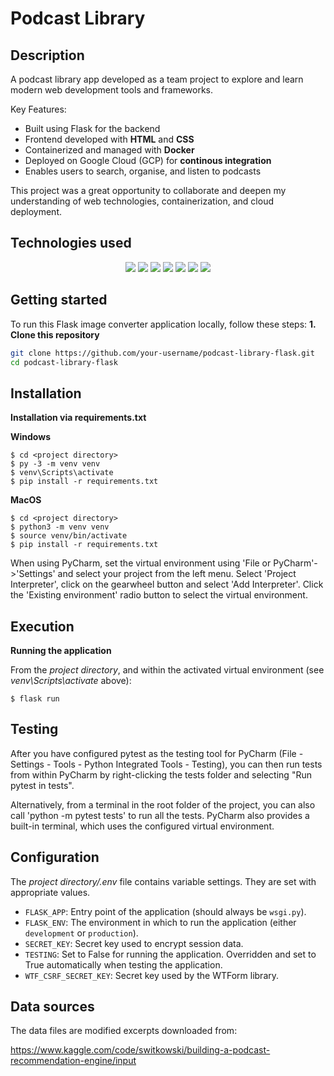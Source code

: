 # Podcast Library

## Description

A podcast library app developed as a team project to explore and learn modern web development tools and frameworks.

Key Features:

-   Built using Flask for the backend
-   Frontend developed with **HTML** and **CSS**
-   Containerized and managed with **Docker**
-   Deployed on Google Cloud (GCP) for **continous integration**
-   Enables users to search, organise, and listen to podcasts

This project was a great opportunity to collaborate and deepen my understanding of web technologies, containerization, and cloud deployment.

## Technologies used

<div align="center">
  <img src="https://img.shields.io/badge/Python-FFD43B?style=for-the-badge&logo=python&logoColor=blue"/>
  <img src="https://img.shields.io/badge/Flask-000000?style=for-the-badge&logo=flask&logoColor=white"/>
  <img src="https://img.shields.io/badge/HTML5-E34F26?style=for-the-badge&logo=html5&logoColor=white"/>
  <img src="https://img.shields.io/badge/CSS3-1572B6?style=for-the-badge&logo=css3&logoColor=white"/>
  <img src="https://img.shields.io/badge/Github%20Actions-282a2e?style=for-the-badge&logo=githubactions&logoColor=367cfe"/>
  <img src="https://img.shields.io/badge/Docker-2CA5E0?style=for-the-badge&logo=docker&logoColor=white"/>
  <img src="https://img.shields.io/badge/Google_Cloud-4285F4?style=for-the-badge&logo=google-cloud&logoColor=white"/>
</div>

## Getting started

To run this Flask image converter application locally, follow these steps:
**1. Clone this repository**

```bash
git clone https://github.com/your-username/podcast-library-flask.git
cd podcast-library-flask
```

## Installation

**Installation via requirements.txt**

**Windows**

```shell
$ cd <project directory>
$ py -3 -m venv venv
$ venv\Scripts\activate
$ pip install -r requirements.txt
```

**MacOS**

```shell
$ cd <project directory>
$ python3 -m venv venv
$ source venv/bin/activate
$ pip install -r requirements.txt
```

When using PyCharm, set the virtual environment using 'File or PyCharm'->'Settings' and select your project from the left menu. Select 'Project Interpreter', click on the gearwheel button and select 'Add Interpreter'. Click the 'Existing environment' radio button to select the virtual environment.

## Execution

**Running the application**

From the _project directory_, and within the activated virtual environment (see _venv\Scripts\activate_ above):

```shell
$ flask run
```

## Testing

After you have configured pytest as the testing tool for PyCharm (File - Settings - Tools - Python Integrated Tools - Testing), you can then run tests from within PyCharm by right-clicking the tests folder and selecting "Run pytest in tests".

Alternatively, from a terminal in the root folder of the project, you can also call 'python -m pytest tests' to run all the tests. PyCharm also provides a built-in terminal, which uses the configured virtual environment.

## Configuration

The _project directory/.env_ file contains variable settings. They are set with appropriate values.

-   `FLASK_APP`: Entry point of the application (should always be `wsgi.py`).
-   `FLASK_ENV`: The environment in which to run the application (either `development` or `production`).
-   `SECRET_KEY`: Secret key used to encrypt session data.
-   `TESTING`: Set to False for running the application. Overridden and set to True automatically when testing the application.
-   `WTF_CSRF_SECRET_KEY`: Secret key used by the WTForm library.

## Data sources

The data files are modified excerpts downloaded from:

https://www.kaggle.com/code/switkowski/building-a-podcast-recommendation-engine/input
